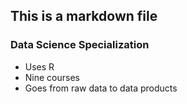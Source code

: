 ## This is a markdown file

### Data Science Specialization 

* Uses R 
* Nine courses 
* Goes from raw data to data products
